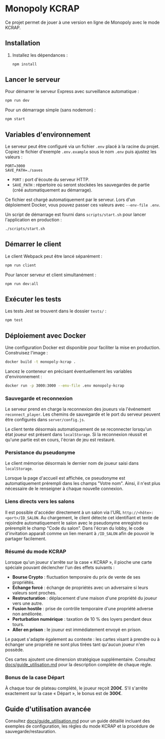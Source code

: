 # Monopoly KCRAP

Ce projet permet de jouer à une version en ligne de Monopoly avec le mode KCRAP.

## Installation

1. Installez les dépendances :
   ```bash
   npm install
   ```

## Lancer le serveur

Pour démarrer le serveur Express avec surveillance automatique :
```bash
npm run dev
```

Pour un démarrage simple (sans nodemon) :
```bash
npm start
```

## Variables d'environnement

Le serveur peut être configuré via un fichier `.env` placé à la racine du projet.
Copiez le fichier d'exemple `.env.example` sous le nom `.env` puis ajustez les valeurs :

```env
PORT=3000
SAVE_PATH=./saves
```

* `PORT` : port d'écoute du serveur HTTP.
* `SAVE_PATH` : répertoire où seront stockées les sauvegardes de partie (créé automatiquement au démarrage).

Ce fichier est chargé automatiquement par le serveur. Lors d'un déploiement Docker,
vous pouvez passer ces valeurs avec `--env-file .env`.

Un script de démarrage est fourni dans `scripts/start.sh` pour lancer
l'application en production :

```bash
./scripts/start.sh
```


## Démarrer le client

Le client Webpack peut être lancé séparément :
```bash
npm run client
```

Pour lancer serveur et client simultanément :
```bash
npm run dev:all
```

## Exécuter les tests

Les tests Jest se trouvent dans le dossier `tests/` :
```bash
npm test
```

## Déploiement avec Docker

Une configuration Docker est disponible pour faciliter la mise en production.
Construisez l'image :

```bash
docker build -t monopoly-kcrap .
```

Lancez le conteneur en précisant éventuellement les variables d'environnement :

```bash
docker run -p 3000:3000 --env-file .env monopoly-kcrap
```

### Sauvegarde et reconnexion

Le serveur prend en charge la reconnexion des joueurs via l'événement `reconnect_player`.
Les chemins de sauvegarde et le port du serveur peuvent être configurés dans `server/config.js`.

Le client tente désormais automatiquement de se reconnecter lorsqu'un état joueur est
présent dans `localStorage`. Si la reconnexion réussit et qu'une partie est en cours,
l'écran de jeu est restauré.

### Persistance du pseudonyme

Le client mémorise désormais le dernier nom de joueur saisi dans `localStorage`.

Lorsque la page d'accueil est affichée, ce pseudonyme est automatiquement
prérempli dans les champs "Votre nom". Ainsi, il n'est plus nécessaire de le
renseigner à chaque nouvelle connexion.

### Liens directs vers les salons

Il est possible d'accéder directement à un salon via l'URL `http://<hôte>:<port>/ID_SALON`.
Au chargement, le client détecte cet identifiant et tente de rejoindre
automatiquement le salon avec le pseudonyme enregistré ou préremplit le champ
"Code du salon".
Dans l'écran du lobby, le code d'invitation apparaît comme un lien menant à
`/ID_SALON` afin de pouvoir le partager facilement.

### Résumé du mode KCRAP

Lorsque qu'un joueur s'arrête sur la case « KCRAP », il pioche une carte spéciale pouvant déclencher l'un des effets suivants :

- **Bourse Crypto** : fluctuation temporaire du prix de vente de ses propriétés.
- **Échange forcé** : échange de propriétés avec un adversaire si leurs valeurs sont proches.
- **Restructuration** : déplacement d'une maison d'une propriété du joueur vers une autre.
- **Fusion hostile** : prise de contrôle temporaire d'une propriété adverse non améliorée.
- **Perturbation numérique** : taxation de 10 % des loyers pendant deux tours.
- **Aller en prison** : le joueur est immédiatement envoyé en prison.

Le paquet s'adapte également au contexte : les cartes visant à prendre ou à
échanger une propriété ne sont plus tirées tant qu'aucun joueur n'en possède.

Ces cartes ajoutent une dimension stratégique supplémentaire. Consultez [docs/guide_utilisation.md](docs/guide_utilisation.md) pour la description complète de chaque règle.

### Bonus de la case Départ

À chaque tour de plateau complété, le joueur reçoit **200€**. S'il s'arrête exactement sur la case « Départ », le bonus est de **300€**.

## Guide d'utilisation avancée

Consultez [docs/guide_utilisation.md](docs/guide_utilisation.md) pour un guide détaillé incluant des exemples de configuration, les règles du mode KCRAP et la procédure de sauvegarde/restauration.
